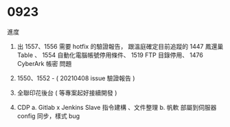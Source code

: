 # 0923

進度

1. 出 1557、1556 需要 hotfix 的驗證報告，
   跟溫庭確定目前追蹤的 
   1447 鳳還巢 Table 、
   1554 自動化電腦帳號停用條件、
   1519 FTP 目錄停用、
   1476 CyberArk 帳密 問題
   
2. 1550、1552 - ( 20210408 issue 驗證報告 )
3. 全聯印花後台 ( 等專案起好接續開發 )
4. CDP 
   a. Gitlab x Jenkins Slave 指令建構 、文件整理
   b. 帆軟 部屬到伺服器 config 同步，樣式 bug
